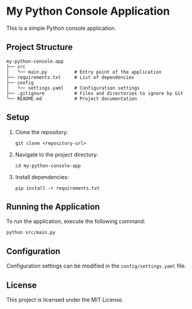 # My Python Console Application

This is a simple Python console application.

## Project Structure

```
my-python-console-app
├── src
│   └── main.py          # Entry point of the application
├── requirements.txt     # List of dependencies
├── config
│   └── settings.yaml    # Configuration settings
├── .gitignore           # Files and directories to ignore by Git
└── README.md            # Project documentation
```

## Setup

1. Clone the repository:
   ```
   git clone <repository-url>
   ```

2. Navigate to the project directory:
   ```
   cd my-python-console-app
   ```

3. Install dependencies:
   ```
   pip install -r requirements.txt
   ```

## Running the Application

To run the application, execute the following command:
```
python src/main.py
```

## Configuration

Configuration settings can be modified in the `config/settings.yaml` file. 

## License

This project is licensed under the MIT License.